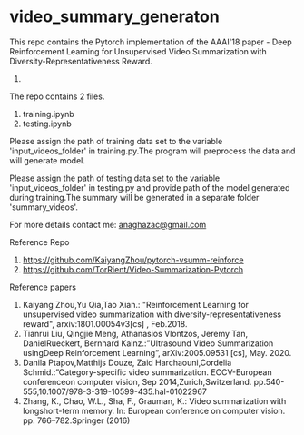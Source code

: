 # video_summary_generaton
This repo contains the Pytorch implementation of the AAAI'18 paper - Deep Reinforcement Learning for Unsupervised Video
Summarization with Diversity-Representativeness Reward.


1. 

The repo contains 2 files.
1) training.ipynb
2) testing.ipynb

Please assign the path of training data set to the variable 'input_videos_folder' in training.py.The program will preprocess the data and 
will generate model.

Please assign the path of testing data set to the variable 'input_videos_folder' in testing.py and provide path of the model generated during training.The summary will be generated in a separate folder 'summary_videos'.

For more details contact me:  anaghazac@gmail.com

Reference Repo

1) https://github.com/KaiyangZhou/pytorch-vsumm-reinforce
2) https://github.com/TorRient/Video-Summarization-Pytorch

Reference papers

1) Kaiyang Zhou,Yu Qia,Tao Xian.: "Reinforcement Learning for unsupervised video summarization with diversity-representativeness reward", arxiv:1801.00054v3[cs] , Feb.2018.
2) Tianrui Liu, Qingjie Meng, Athanasios Vlontzos, Jeremy Tan, DanielRueckert, Bernhard Kainz.:”Ultrasound Video Summarization usingDeep Reinforcement Learning”, arXiv:2005.09531 [cs], May. 2020.
3)  Danila Ptapov,Matthijs Douze, Zaid Harchaouni,Cordelia Schmid.:”Category-specific video summarization. ECCV-European conferenceon computer vision, Sep 2014,Zurich,Switzerland. pp.540-555,10.1007/978-3-319-10599-435.hal-01022967
5) Zhang,  K.,  Chao,  W.L.,  Sha,  F.,  Grauman,  K.:  Video  summarization  with  longshort-term  memory.  In:  European  conference  on  computer  vision.  pp.  766–782.Springer (2016)


